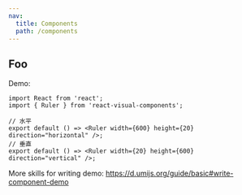 ```yaml
---
nav:
  title: Components
  path: /components
---
```


## Foo

Demo:

```tsx
import React from 'react';
import { Ruler } from 'react-visual-components';

// 水平
export default () => <Ruler width={600} height={20} direction="horizontal" />;
// 垂直
export default () => <Ruler width={20} height={600} direction="vertical" />;
```

More skills for writing demo: https://d.umijs.org/guide/basic#write-component-demo
